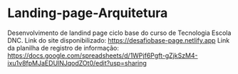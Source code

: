 # Landing-page-Arquitetura
Desenvolvimento de landind page ciclo base do curso de Tecnologia Escola DNC.
Link do site disponibilizado: https://desafiobase-page.netlify.app
Link da planilha de registro de informação: https://docs.google.com/spreadsheets/d/1WPjf6Pgft-gZjkSzM4-ixu1v8fpMJaEDUlNJqodZOt0/edit?usp=sharing
